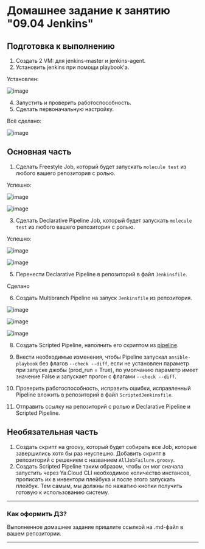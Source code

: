 # Домашнее задание к занятию "09.04 Jenkins"

## Подготовка к выполнению

1. Создать 2 VM: для jenkins-master и jenkins-agent.
2. Установить jenkins при помощи playbook'a.

Установлен:

![image](https://user-images.githubusercontent.com/92969676/172392815-ec5d729a-c4d1-46e4-92ea-abfeb3c2e6c5.png)

4. Запустить и проверить работоспособность.
5. Сделать первоначальную настройку.

Всё сделано:

![image](https://user-images.githubusercontent.com/92969676/172393315-710443b0-0cea-498f-bef8-aa1f95353f27.png)


## Основная часть

1. Сделать Freestyle Job, который будет запускать `molecule test` из любого вашего репозитория с ролью.

Успешно:

![image](https://user-images.githubusercontent.com/92969676/172453249-34fd5205-2475-4aa3-97e8-ad83a2219153.png)

![image](https://user-images.githubusercontent.com/92969676/172453106-a2a26af7-a3a4-471c-948a-b8169cee536e.png)

3. Сделать Declarative Pipeline Job, который будет запускать `molecule test` из любого вашего репозитория с ролью.

Успешно:

![image](https://user-images.githubusercontent.com/92969676/172458369-4de6988b-c84b-4cf0-aed7-5631877fe0e0.png)

![image](https://user-images.githubusercontent.com/92969676/172458311-614c3ec4-907f-48b2-b8dc-4cf34e1c3cd8.png)


5. Перенести Declarative Pipeline в репозиторий в файл `Jenkinsfile`.

Сделано

6. Создать Multibranch Pipeline на запуск `Jenkinsfile` из репозитория.

![image](https://user-images.githubusercontent.com/92969676/172461901-bf97ab2c-32da-44a4-8ffc-188f9d3666b7.png)

![image](https://user-images.githubusercontent.com/92969676/172462015-b5467911-c1da-4a46-a910-701c40b50469.png)

![image](https://user-images.githubusercontent.com/92969676/172462264-7b60b095-3cd7-4caf-920a-f72fa9d58ac3.png)


8. Создать Scripted Pipeline, наполнить его скриптом из [pipeline](./pipeline).



10. Внести необходимые изменения, чтобы Pipeline запускал `ansible-playbook` без флагов `--check --diff`, если не установлен параметр при запуске джобы (prod_run = True), по умолчанию параметр имеет значение False и запускает прогон с флагами `--check --diff`.
11. Проверить работоспособность, исправить ошибки, исправленный Pipeline вложить в репозиторий в файл `ScriptedJenkinsfile`.
12. Отправить ссылку на репозиторий с ролью и Declarative Pipeline и Scripted Pipeline.

## Необязательная часть

1. Создать скрипт на groovy, который будет собирать все Job, которые завершились хотя бы раз неуспешно. Добавить скрипт в репозиторий с решением с названием `AllJobFailure.groovy`.
2. Создать Scripted Pipeline таким образом, чтобы он мог сначала запустить через Ya.Cloud CLI необходимое количество инстансов, прописать их в инвентори плейбука и после этого запускать плейбук. Тем самым, мы должны по нажатию кнопки получить готовую к использованию систему.

---

### Как оформить ДЗ?

Выполненное домашнее задание пришлите ссылкой на .md-файл в вашем репозитории.

---

